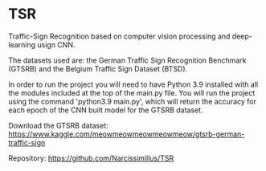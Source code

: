 # TSR
Traffic-Sign Recognition based on computer vision processing and deep-learning usign CNN.

The datasets used are: the German Traffic Sign Recognition Benchmark (GTSRB) and the Belgium Traffic Sign Dataset (BTSD).

In order to run the project you will need to have Python 3.9 installed with all the modules included at the top of the main.py file. You will run the project using the command 'python3.9 main.py', which will return the accuracy for each epoch of the CNN built model for the GTSRB dataset.

Download the GTSRB dataset: https://www.kaggle.com/meowmeowmeowmeowmeow/gtsrb-german-traffic-sign

Repository: https://github.com/Narcissimillus/TSR

